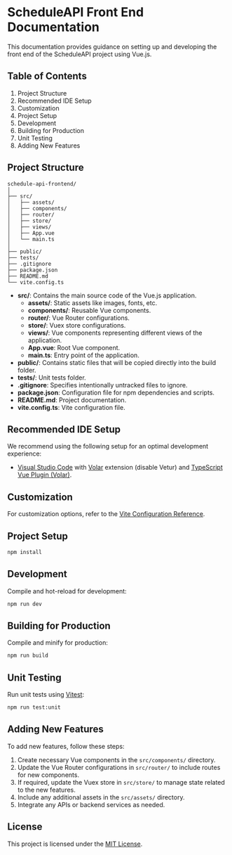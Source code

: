 # ScheduleAPI Front End Documentation

This documentation provides guidance on setting up and developing the front end of the ScheduleAPI project using Vue.js.

## Table of Contents

1. Project Structure
2. Recommended IDE Setup
3. Customization
4. Project Setup
5. Development
6. Building for Production
7. Unit Testing
8. Adding New Features

## Project Structure <a name="project-structure"></a>

```
schedule-api-frontend/
│
├── src/
│   ├── assets/
│   ├── components/
│   ├── router/
│   ├── store/
│   ├── views/
│   ├── App.vue
│   └── main.ts
│
├── public/
├── tests/
├── .gitignore
├── package.json
├── README.md
└── vite.config.ts
```

- **src/**: Contains the main source code of the Vue.js application.
  - **assets/**: Static assets like images, fonts, etc.
  - **components/**: Reusable Vue components.
  - **router/**: Vue Router configurations.
  - **store/**: Vuex store configurations.
  - **views/**: Vue components representing different views of the application.
  - **App.vue**: Root Vue component.
  - **main.ts**: Entry point of the application.
- **public/**: Contains static files that will be copied directly into the build folder.
- **tests/**: Unit tests folder.
- **.gitignore**: Specifies intentionally untracked files to ignore.
- **package.json**: Configuration file for npm dependencies and scripts.
- **README.md**: Project documentation.
- **vite.config.ts**: Vite configuration file.

## Recommended IDE Setup <a name="recommended-ide-setup"></a>

We recommend using the following setup for an optimal development experience:

- [Visual Studio Code](https://code.visualstudio.com/) with [Volar](https://marketplace.visualstudio.com/items?itemName=Vue.volar) extension (disable Vetur) and [TypeScript Vue Plugin (Volar)](https://marketplace.visualstudio.com/items?itemName=Vue.vscode-typescript-vue-plugin).

## Customization <a name="customization"></a>

For customization options, refer to the [Vite Configuration Reference](https://vitejs.dev/config/).

## Project Setup <a name="project-setup"></a>

```sh
npm install
```

## Development <a name="development"></a>

Compile and hot-reload for development:

```sh
npm run dev
```

## Building for Production <a name="building-for-production"></a>

Compile and minify for production:

```sh
npm run build
```

## Unit Testing <a name="unit-testing"></a>

Run unit tests using [Vitest](https://vitest.dev/):

```sh
npm run test:unit
```

## Adding New Features <a name="adding-new-features"></a>

To add new features, follow these steps:

1. Create necessary Vue components in the `src/components/` directory.
2. Update the Vue Router configurations in `src/router/` to include routes for new components.
3. If required, update the Vuex store in `src/store/` to manage state related to the new features.
4. Include any additional assets in the `src/assets/` directory.
5. Integrate any APIs or backend services as needed.

## License

This project is licensed under the [MIT License](LICENSE).
